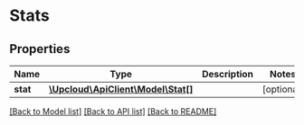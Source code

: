 # Stats

## Properties
Name | Type | Description | Notes
------------ | ------------- | ------------- | -------------
**stat** | [**\Upcloud\ApiClient\Model\Stat[]**](Stat.md) |  | [optional] 

[[Back to Model list]](../../README.md#documentation-of-the-models) [[Back to API list]](../../README.md#documentation) [[Back to README]](../../README.md)
